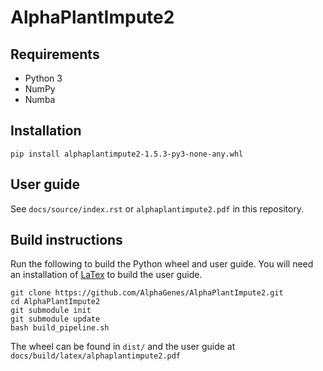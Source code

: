 # AlphaPlantImpute2

## Requirements

* Python 3
* NumPy
* Numba

## Installation

    pip install alphaplantimpute2-1.5.3-py3-none-any.whl

## User guide

See `docs/source/index.rst` or `alphaplantimpute2.pdf` in this repository.

## Build instructions

Run the following to build the Python wheel and user guide. You will need an installation of [LaTex](https://www.latex-project.org/get) to build the user guide.

    git clone https://github.com/AlphaGenes/AlphaPlantImpute2.git
    cd AlphaPlantImpute2
    git submodule init
    git submodule update
    bash build_pipeline.sh 

The wheel can be found in `dist/` and the user guide at `docs/build/latex/alphaplantimpute2.pdf`
